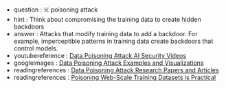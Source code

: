 - question : ☠️ poisoning attack
- hint : Think about compromising the training data to create hidden backdoors
- answer : Attacks that modify training data to add a backdoor. For example, imperceptible patterns in training data create backdoors that control models.
- youtubereference : <a href="https://www.youtube.com/results?search_query=data+poisoning+attack+AI+security" target="_blank">Data Poisoning Attack AI Security Videos</a>
- googleimages : <a href="https://www.google.com/search?q=data+poisoning+attack+AI+security+examples&tbm=isch" target="_blank">Data Poisoning Attack Examples and Visualizations</a>
- readingreferences : <a href="https://www.google.com/search?q=data+poisoning+attack+AI+security+research+papers" target="_blank">Data Poisoning Attack Research Papers and Articles</a>
- readingreferences : <a href="https://arxiv.org/abs/2206.09478" target="_blank">Poisoning Web-Scale Training Datasets is Practical</a>
